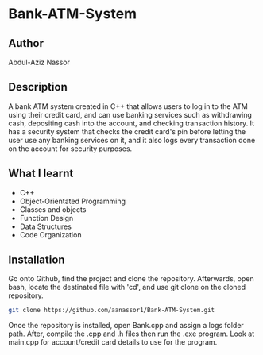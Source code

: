 # Bank-ATM-System

## Author
Abdul-Aziz Nassor

## Description
A bank ATM system created in C++ that allows users to log in to the ATM using their credit card, and can use banking services such as withdrawing cash, depositing cash into the account, and checking transaction history. It has a security system that checks the credit card's pin before letting the user use any banking services on it, and it also logs every transaction done on the account for security purposes.

## What I learnt
* C++
* Object-Orientated Programming
* Classes and objects
* Function Design
* Data Structures
* Code Organization
  
## Installation
Go onto Github, find the project and clone the repository.
Afterwards, open bash, locate the destinated file with 'cd', and use git clone on the cloned repository.

```bash
git clone https://github.com/aanassor1/Bank-ATM-System.git
```

Once the repository is installed, open Bank.cpp and assign a logs folder path. After, compile the .cpp and .h files then run the .exe program. Look at main.cpp for account/credit card details to use for the program.

